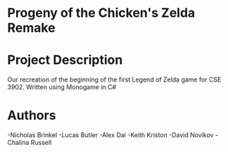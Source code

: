 ﻿# Progeny of the Chicken's Zelda Remake
# Project Description
Our recreation of the beginning of the first Legend of Zelda game for CSE 3902. Written using Monogame in C#

# Authors
-Nicholas Brinkel
-Lucas Butler
-Alex Dai
-Keith Kriston
-David Novikov
-Chalina Russell
